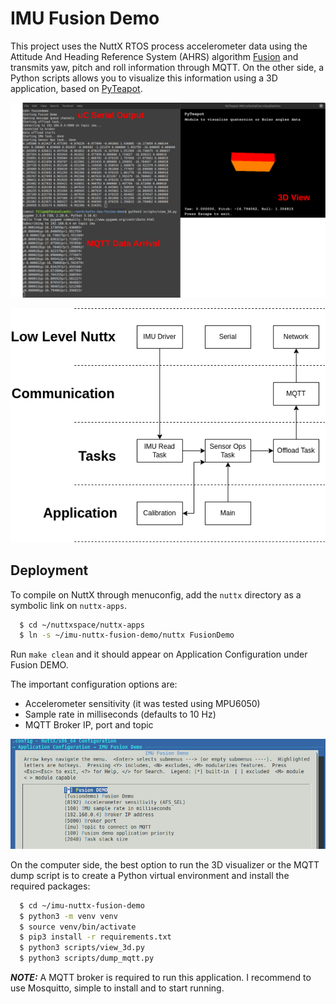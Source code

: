 
# IMU Fusion Demo

This project uses the NuttX RTOS process accelerometer data using the Attitude And Heading Reference System (AHRS) algorithm [Fusion](https://github.com/xioTechnologies/Fusion) and transmits yaw, pitch and roll information through MQTT. On the other side, a Python scripts allows you to visualize this information using a 3D application, based on [PyTeapot](https://github.com/thecountoftuscany/PyTeapot-Quaternion-Euler-cube-rotation).


![Functional View](https://github.com/fdcavalcanti/nuttx-imu-fusion-demo/blob/main/files/output_functional.png)

![Implementation](https://github.com/fdcavalcanti/nuttx-imu-fusion-demo/blob/main/files/implementation_overview.png)


## Deployment

To compile on NuttX through menuconfig, add the `nuttx` directory as a symbolic link on `nuttx-apps`.
```bash
  $ cd ~/nuttxspace/nuttx-apps
  $ ln -s ~/imu-nuttx-fusion-demo/nuttx FusionDemo
```
Run `make clean` and it should appear on Application Configuration under Fusion DEMO.

The important configuration options are:

* Accelerometer sensitivity (it was tested using MPU6050)
* Sample rate in milliseconds (defaults to 10 Hz)
* MQTT Broker IP, port and topic

<img src="https://github.com/fdcavalcanti/nuttx-imu-fusion-demo/blob/main/files/menuconfig.png" width="700" />

On the computer side, the best option to run the 3D visualizer or the MQTT dump script is to create a Python virtual environment and install the required packages:
```bash
  $ cd ~/imu-nuttx-fusion-demo
  $ python3 -m venv venv
  $ source venv/bin/activate
  $ pip3 install -r requirements.txt
  $ python3 scripts/view_3d.py
  $ python3 scripts/dump_mqtt.py
```

**_NOTE:_** A MQTT broker is required to run this application. I recommend to use Mosquitto, simple to install and to start running.
